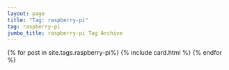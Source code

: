 ```yaml
---
layout: page
title: "Tag: raspberry-pi"
tag: raspberry-pi
jumbo_title: raspberry-pi Tag Archive
---
```

<div class="row">
{% for post in site.tags.raspberry-pi%}
{% include card.html %}
{% endfor %}
</div>